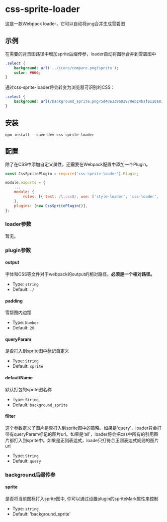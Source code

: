 # css-sprite-loader

这是一款Webpack loader，它可以自动将png合并生成雪碧图

## 示例

在需要的背景图路径中增加sprite后缀传参，loader自动将图标合并到雪碧图中

``` css
.select {
    background: url('../icons/compare.png?sprite');
    color: #666;
}
```

通过css-sprite-loader将会转变为浏览器可识别的CSS：

``` css
.select {
    background: url(/background_sprite.png?5d40e339682970eb14baf6110a83ddde) no-repeat;background-position: -100px -0px;
}
```

## 安装

``` shell
npm install --save-dev css-sprite-loader
```

## 配置

除了在CSS中添加自定义属性，还需要在Webpack配置中添加一个Plugin。

```javascript
const CssSpritePlugin = require('css-sprite-loader').Plugin;

module.exports = {
    ...
    module: {
        rules: [{ test: /\.css$/, use: ['style-loader', 'css-loader', 'css-sprite-loader'] }],
    },
    plugins: [new CssSpritePlugin()],
};
```

### loader参数

暂无。

### plugin参数

#### output

字体和CSS等文件对于webpack的output的相对路径。**必须是一个相对路径。**

- Type: `string`
- Default: `./`


#### padding

雪碧图内边距

- Type: `Number`
- Default: `20`

#### queryParam

是否打入到sprite图中标记自定义

- Type: `String`
- Default: `sprite`
#### defaultName

默认打包的sprite图名称

- Type: `String`
- Default: `background_sprite`

#### filter

这个参数定义了图片是否打入到sprite图中的策略。如果是‘query’，loader只会打带有queryParam标记的图片url。如果是‘all’，loader将会把css中所有的引用图片都打入到sprite中。如果是正则表达式，loade只打符合正则表达式规则的图片url

- Type: `String`
- Default: `query`

### background后缀传参

#### sprite

是否将当前图标打入sprite图中, 你可以通过设置plugin的spriteMark属性来控制

- Type: `string`
- Default: 'background_sprite'


